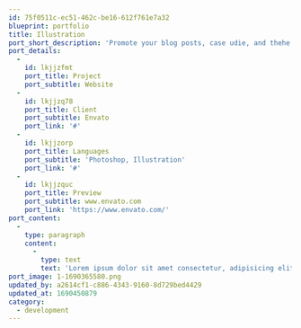 ```yaml
---
id: 75f0511c-ec51-462c-be16-612f761e7a32
blueprint: portfolio
title: Illustration
port_short_description: 'Promote your blog posts, case udie, and thehe branded videos.'
port_details:
  -
    id: lkjjzfmt
    port_title: Project
    port_subtitle: Website
  -
    id: lkjjzq78
    port_title: Client
    port_subtitle: Envato
    port_link: '#'
  -
    id: lkjjzorp
    port_title: Languages
    port_subtitle: 'Photoshop, Illustration'
    port_link: '#'
  -
    id: lkjjzquc
    port_title: Preview
    port_subtitle: www.envato.com
    port_link: 'https://www.envato.com/'
port_content:
  -
    type: paragraph
    content:
      -
        type: text
        text: 'Lorem ipsum dolor sit amet consectetur, adipisicing elit. Mollitia placeat magnam possimus iusto blanditiis pariatur labore explicabo quo repellat hic dolorum numquam asperiores, voluptatum fugiat reiciendis aspernatur, non, odio aperiam voluptas ex tempora vitae. Dolor, consequatur quidem! Quas magni distinctio dolorum dolore natus, vel numquam accusamus. Nostrum eligendi recusandae qui tempore deserunt!'
port_image: 1-1690365580.png
updated_by: a2614cf1-c886-4343-9160-8d729bed4429
updated_at: 1690450879
category:
  - development
---
```

